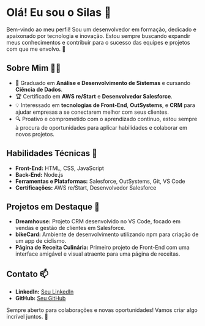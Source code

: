 # Olá! Eu sou o Silas 👋

Bem-vindo ao meu perfil! Sou um desenvolvedor em formação, dedicado e apaixonado por tecnologia e inovação. Estou sempre buscando expandir meus conhecimentos e contribuir para o sucesso das equipes e projetos com que me envolvo. 🎯

## Sobre Mim 🧑‍💻
- 💼 Graduado em **Análise e Desenvolvimento de Sistemas** e cursando **Ciência de Dados**.
- 🏆 Certificado em **AWS re/Start** e **Desenvolvedor Salesforce**.
- 💡 Interessado em **tecnologias de Front-End**, **OutSystems**, e **CRM** para ajudar empresas a se conectarem melhor com seus clientes.
- 🔍 Proativo e comprometido com o aprendizado contínuo, estou sempre à procura de oportunidades para aplicar habilidades e colaborar em novos projetos.

## Habilidades Técnicas 🚀
- **Front-End:** HTML, CSS, JavaScript
- **Back-End:** Node.js
- **Ferramentas e Plataformas:** Salesforce, OutSystems, Git, VS Code
- **Certificações:** AWS re/Start, Desenvolvedor Salesforce

## Projetos em Destaque 🌟
- **Dreamhouse:** Projeto CRM desenvolvido no VS Code, focado em vendas e gestão de clientes em Salesforce.
- **bikeCard:** Ambiente de desenvolvimento utilizando npm para criação de um app de ciclismo.
- **Página de Receita Culinária:** Primeiro projeto de Front-End com uma interface amigável e visual atraente para uma página de receitas.

## Contato 📫
- **LinkedIn:** [Seu LinkedIn](https://www.linkedin.com/in/seu-perfil)
- **GitHub:** [Seu GitHub](https://github.com/seu-perfil)

Sempre aberto para colaborações e novas oportunidades! Vamos criar algo incrível juntos. 🚀

